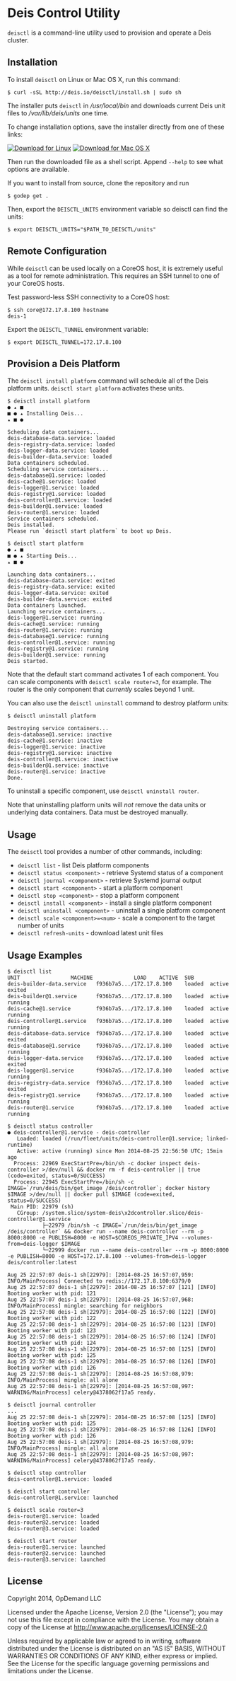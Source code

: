 # Deis Control Utility

`deisctl` is a command-line utility used to provision and operate a Deis cluster.

## Installation

To install `deisctl` on Linux or Mac OS X, run this command:

```console
$ curl -sSL http://deis.io/deisctl/install.sh | sudo sh
```

The installer puts `deisctl` in */usr/local/bin* and downloads current Deis unit files
to */var/lib/deis/units* one time.

To change installation options, save the installer directly from one of these links:

[![Download for Linux](http://img.shields.io/badge/download-Linux-brightgreen.svg?style=flat)](https://s3-us-west-2.amazonaws.com/opdemand/deisctl-0.12.0-linux-amd64.run)
[![Download for Mac OS X](http://img.shields.io/badge/download-Mac%20OS%20X-brightgreen.svg?style=flat)](https://s3-us-west-2.amazonaws.com/opdemand/deisctl-0.12.0-darwin-amd64.run)

Then run the downloaded file as a shell script. Append `--help` to see what options
are available.

If you want to install from source, clone the repository and run

```console
$ godep get .
```

Then, export the `DEISCTL_UNITS` environment variable so deisctl can find the units:

```console
$ export DEISCTL_UNITS="$PATH_TO_DEISCTL/units"
```

## Remote Configuration

While `deisctl` can be used locally on a CoreOS host, it is extremely useful as a tool
for remote administration.  This requires an SSH tunnel to one of your CoreOS hosts.

Test password-less SSH connectivity to a CoreOS host:

```console
$ ssh core@172.17.8.100 hostname
deis-1
```

Export the `DEISCTL_TUNNEL` environment variable:

```console
$ export DEISCTL_TUNNEL=172.17.8.100
```

## Provision a Deis Platform

The `deisctl install platform` command will schedule all of the Deis platform
units. `deisctl start platform` activates these units.

```console
$ deisctl install platform
● ▴ ■
■ ● ▴ Installing Deis...
▴ ■ ●

Scheduling data containers...
deis-database-data.service: loaded
deis-registry-data.service: loaded
deis-logger-data.service: loaded
deis-builder-data.service: loaded
Data containers scheduled.
Scheduling service containers...
deis-database@1.service: loaded
deis-cache@1.service: loaded
deis-logger@1.service: loaded
deis-registry@1.service: loaded
deis-controller@1.service: loaded
deis-builder@1.service: loaded
deis-router@1.service: loaded
Service containers scheduled.
Deis installed.
Please run `deisctl start platform` to boot up Deis.

$ deisctl start platform
● ▴ ■
■ ● ▴ Starting Deis...
▴ ■ ●

Launching data containers...
deis-database-data.service: exited
deis-registry-data.service: exited
deis-logger-data.service: exited
deis-builder-data.service: exited
Data containers launched.
Launching service containers...
deis-logger@1.service: running
deis-cache@1.service: running
deis-router@1.service: running
deis-database@1.service: running
deis-controller@1.service: running
deis-registry@1.service: running
deis-builder@1.service: running
Deis started.
```

Note that the default start command activates 1 of each component.
You can scale components with `deisctl scale router=3`, for example.
The router is the only component that _currently_ scales beyond 1 unit.

You can also use the `deisctl uninstall` command to destroy platform units:

```console
$ deisctl uninstall platform

Destroying service containers...
deis-database@1.service: inactive
deis-cache@1.service: inactive
deis-logger@1.service: inactive
deis-registry@1.service: inactive
deis-controller@1.service: inactive
deis-builder@1.service: inactive
deis-router@1.service: inactive
Done.
```

To uninstall a specific component, use `deisctl uninstall router`.

Note that uninstalling platform units will _not_ remove the data units or underlying
data containers.  Data must be destroyed manually.

## Usage

The `deisctl` tool provides a number of other commands, including:

 * `deisctl list` - list Deis platform components
 * `deisctl status <component>` - retrieve Systemd status of a component
 * `deisctl journal <component>` - retrieve Systemd journal output
 * `deisctl start <component>` - start a platform component
 * `deisctl stop <component>` - stop a platform component
 * `deisctl install <component>` - install a single platform component
 * `deisctl uninstall <component>` - uninstall a single platform component
 * `deisctl scale <component>=<num>` - scale a component to the target number of units
 * `deisctl refresh-units` - download latest unit files

## Usage Examples

```console
$ deisctl list
UNIT				MACHINE				LOAD	ACTIVE	SUB
deis-builder-data.service	f936b7a5.../172.17.8.100	loaded	active	exited
deis-builder@1.service		f936b7a5.../172.17.8.100	loaded	active	running
deis-cache@1.service		f936b7a5.../172.17.8.100	loaded	active	running
deis-controller@1.service	f936b7a5.../172.17.8.100	loaded	active	running
deis-database-data.service	f936b7a5.../172.17.8.100	loaded	active	exited
deis-database@1.service		f936b7a5.../172.17.8.100	loaded	active	running
deis-logger-data.service	f936b7a5.../172.17.8.100	loaded	active	exited
deis-logger@1.service		f936b7a5.../172.17.8.100	loaded	active	running
deis-registry-data.service	f936b7a5.../172.17.8.100	loaded	active	exited
deis-registry@1.service		f936b7a5.../172.17.8.100	loaded	active	running
deis-router@1.service		f936b7a5.../172.17.8.100	loaded	active	running
```

```console
$ deisctl status controller
● deis-controller@1.service - deis-controller
   Loaded: loaded (/run/fleet/units/deis-controller@1.service; linked-runtime)
   Active: active (running) since Mon 2014-08-25 22:56:50 UTC; 15min ago
  Process: 22969 ExecStartPre=/bin/sh -c docker inspect deis-controller >/dev/null && docker rm -f deis-controller || true (code=exited, status=0/SUCCESS)
  Process: 22945 ExecStartPre=/bin/sh -c IMAGE=`/run/deis/bin/get_image /deis/controller`; docker history $IMAGE >/dev/null || docker pull $IMAGE (code=exited, status=0/SUCCESS)
 Main PID: 22979 (sh)
   CGroup: /system.slice/system-deis\x2dcontroller.slice/deis-controller@1.service
           ├─22979 /bin/sh -c IMAGE=`/run/deis/bin/get_image /deis/controller` && docker run --name deis-controller --rm -p 8000:8000 -e PUBLISH=8000 -e HOST=$COREOS_PRIVATE_IPV4 --volumes-from=deis-logger $IMAGE
           └─22999 docker run --name deis-controller --rm -p 8000:8000 -e PUBLISH=8000 -e HOST=172.17.8.100 --volumes-from=deis-logger deis/controller:latest

Aug 25 22:57:07 deis-1 sh[22979]: [2014-08-25 16:57:07,959: INFO/MainProcess] Connected to redis://172.17.8.100:6379/0
Aug 25 22:57:07 deis-1 sh[22979]: 2014-08-25 16:57:07 [121] [INFO] Booting worker with pid: 121
Aug 25 22:57:07 deis-1 sh[22979]: [2014-08-25 16:57:07,968: INFO/MainProcess] mingle: searching for neighbors
Aug 25 22:57:08 deis-1 sh[22979]: 2014-08-25 16:57:08 [122] [INFO] Booting worker with pid: 122
Aug 25 22:57:08 deis-1 sh[22979]: 2014-08-25 16:57:08 [123] [INFO] Booting worker with pid: 123
Aug 25 22:57:08 deis-1 sh[22979]: 2014-08-25 16:57:08 [124] [INFO] Booting worker with pid: 124
Aug 25 22:57:08 deis-1 sh[22979]: 2014-08-25 16:57:08 [125] [INFO] Booting worker with pid: 125
Aug 25 22:57:08 deis-1 sh[22979]: 2014-08-25 16:57:08 [126] [INFO] Booting worker with pid: 126
Aug 25 22:57:08 deis-1 sh[22979]: [2014-08-25 16:57:08,979: INFO/MainProcess] mingle: all alone
Aug 25 22:57:08 deis-1 sh[22979]: [2014-08-25 16:57:08,997: WARNING/MainProcess] celery@4378062f17a5 ready.
```

```console
$ deisctl journal controller
...
Aug 25 22:57:08 deis-1 sh[22979]: 2014-08-25 16:57:08 [125] [INFO] Booting worker with pid: 125
Aug 25 22:57:08 deis-1 sh[22979]: 2014-08-25 16:57:08 [126] [INFO] Booting worker with pid: 126
Aug 25 22:57:08 deis-1 sh[22979]: [2014-08-25 16:57:08,979: INFO/MainProcess] mingle: all alone
Aug 25 22:57:08 deis-1 sh[22979]: [2014-08-25 16:57:08,997: WARNING/MainProcess] celery@4378062f17a5 ready.
```

```console
$ deisctl stop controller
deis-controller@1.service: loaded
```

```console
$ deisctl start controller
deis-controller@1.service: launched
```

```console
$ deisctl scale router=3
deis-router@1.service: loaded
deis-router@2.service: loaded
deis-router@3.service: loaded

$ deisctl start router
deis-router@1.service: launched
deis-router@2.service: launched
deis-router@3.service: launched
```

## License

Copyright 2014, OpDemand LLC

Licensed under the Apache License, Version 2.0 (the "License"); you may not use this file except in compliance with the License. You may obtain a copy of the License at <http://www.apache.org/licenses/LICENSE-2.0>

Unless required by applicable law or agreed to in writing, software distributed under the License is distributed on an "AS IS" BASIS, WITHOUT WARRANTIES OR CONDITIONS OF ANY KIND, either express or implied. See the License for the specific language governing permissions and limitations under the License.
